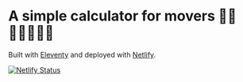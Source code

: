 # A simple calculator for movers 🏃‍♀️👨🏾‍🦽🚶‍♂️  

Built with [Eleventy](https://11ty.dev) and deployed with [Netlify](https://netlify.com).

[![Netlify Status](https://api.netlify.com/api/v1/badges/6df8a886-9b10-49aa-ac33-1864c5768b2e/deploy-status)](https://app.netlify.com/sites/whatsmypace/deploys)